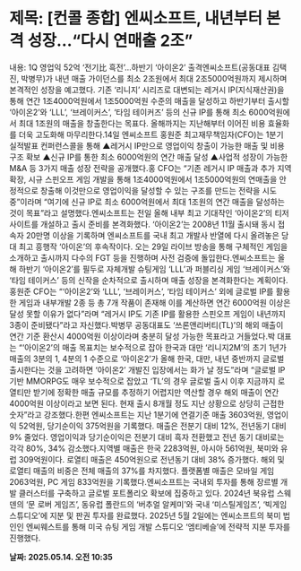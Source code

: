 # **제목: [컨콜 종합] 엔씨소프트, 내년부터 본격 성장…“다시 연매출 2조”**

  내용: 1Q 영업익 52억 ‘전기比 흑전’…하반기 ‘아이온2’ 출격엔씨소프트(공동대표 김택진, 박병무)가 내년 매출 가이던스를 최소 2조원에서 최대 2조5000억원까지 제시하며 본격적인 성장을 예고했다. 기존 ‘리니지’ 시리즈로 대변되는 레거시 IP(지식재산권)을 통해 연간 1조4000억원에서 1조5000억원 수준의 매출을 달성하고 하반기부터 출시할 ‘아이온2’와 ‘LLL’, ‘브레이커스’, ‘타임 테이커즈’ 등의 신규 IP를 통해 최소 6000억원에서 최대 1조원의 매출을 창출한다는 목표다. 올해까지는 지난해부터 이어진 비용 효율화를 더욱 고도화해 마무리한다.14일 엔씨소프트 홍원준 최고재무책임자(CFO)는 1분기 실적발표 컨퍼런스콜을 통해 ▲레거시 IP만으로 영업이익 창출이 가능한 매출 및 비용구조 확보 ▲신규 IP를 통한 최소 6000억원의 연간 매출 달성 ▲사업적 성장이 가능한 M&A 등 3가지 매출 성장 전략을 공개했다.홍 CFO는 “기존 레거시 IP 매출과 추가 지역 확장, 시규 스핀오프 게임 개발을 통해 1조4000억원에서 1조5000억원의 연매출을 안정적으로 창출해 이것만으로 영업이익을 달성할 수 있는 구조를 만드는 전략을 시도 중”이라며 “여기에 신규 IP로 최소 6000억원에서 최대 1조원의 연간 매출을 달성하는 것이 목표”라고 설명했다.엔씨소프트는 전일 올해 내부 최고 기대작인 ‘아이온2’의 티저 사이트를 개설하고 출시 준비를 본격화했다. ‘아이온2’는 2008년 11월 출시돼 동시 접속자 20만명 이상을 기록하며 엔씨소프트를 국내 최고 개발사 반열에 다시 올려놓은 당대 최고 흥행작 ‘아이온’의 후속작이다. 오는 29일 라이브 방송을 통해 구체적인 게임을 소개하고 출시까지 다수의 FGT 등을 진행하며 사전 검증에 돌입한다.엔씨소프트는 올해 하반기 ‘아이온2’를 필두로 자체개발 슈팅게임 ‘LLL’과 퍼블리싱 게임 ‘브레이커스’와 ‘타임 테이커스’ 등의 신작을 순차적으로 출시하며 매출 성장을 본격화한다는 계획이다.홍원준 CFO는 “‘아이온2’와 ‘LLL’, ‘브레이커스’, ‘타임 테이커스’ 외에 글로벌 IP를 활용한 게임과 내부개발 2종 등 총 7개 작품이 존재해 이를 계산하면 연간 6000억원 이상은 달성 못할 이유가 없다”라며 “레거시 IP도 기존 IP를 활용한 스핀오프 게임이 내년까지 3종이 준비됐다”라고 자신했다.박병무 공동대표도 ‘쓰론앤리버티(TL)’의 해외 매출이 연간 기준 환산시 4000억원 이상이라며 충분히 달성 가능한 목표라고 거들었다.박 대표는 “‘아이온2’의 매출 목표치는 보수적으로 잡아 한국과 대만 ‘리니지2M’의 초기 1년가 매출의 3분의 1, 4분의 1 수준으로 ‘아이온2’가 올해 한국, 대만, 내년 중반까지 글로벌 출시한다는 것을 고려하면 ‘아이온2’ 개발진 입장에서는 화가 날 정도”라며 “글로벌 IP 기반 MMORPG도 매우 보수적으로 잡았고 ‘TL’의 경우 글로벌 출시 이후 지금까지 로열티만 받기에 정확한 매출 규모를 추정하기 어렵지만 역산할 경우 해외 매출이 연간 4000억원 이상이라고 보면 된다. 현재 출시 8개월 정도 지난 상황으로 상당히 근접한 숫자”라고 강조했다.한편 엔씨소프트는 지난 1분기에 연결기준 매출 3603억원, 영업이익 52억원, 당기순이익 375억원을 기록했다. 매출은 전분기 대비 12%, 전년동기 대비 9% 줄었다. 영업이익과 당기순이익은 전분기 대비 흑자 전환했고 전년 동기 대비로는 각각 80%, 34% 감소했다.지역별 매출은 한국 2283억원, 아시아 561억원, 북미와 유럽 309억원이다. 로열티 매출은 450억원으로 전년동기 대비 38% 증가했다. 해외 및 로열티 매출의 비중은 전체 매출의 37%를 차지했다. 플랫폼별 매출은 모바일 게임 2063억원, PC 게임 833억원을 기록했다.엔씨소프트는 국내외 투자를 통해 장르별 개발 클러스터를 구축하고 글로벌 포트폴리오 확보에 집중하고 있다. 2024년 북유럽 스웨덴의 ‘문 로버 게임즈’, 동유럽 폴란드의 ‘버추얼 알케미’와 국내 ‘미스틸게임즈’, ‘빅게임스튜디오’에 지분 및 판권 투자를 완료했다. 2025년 5월 2일에는 엔씨소프트의 북미 법인인 엔씨웨스트를 통해 미국 슈팅 게임 개발 스튜디오 ‘엠티베슬’에 전략적 지분 투자를 진행했다.

  **날짜: 2025.05.14. 오전 10:35**